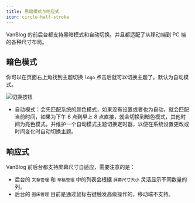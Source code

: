 ```yaml
---
title: 黑暗模式与响应式
icon: circle-half-stroke
---
```


VanBlog 的前后台都支持黑暗模式和自动切换。并且都适配了从移动端到 PC 端的各种尺寸布局。

## 暗色模式

你可以在页面右上角找到主题切换 `logo` 点击后就可以切换主题了。默认为自动模式。

![切换按钮](https://pic.mereith.com/img/0d46e2d13a493cc16ddba9d98e67d743.clipboard-2022-08-16.png)

- 自动模式：会先匹配系统的颜色模式，如果没有设置或者也为自动，就会匹配当前时间，如果为下午 6 点到早上 8 点直接，就会切换到暗色模式，其他时间为亮色模式。并维护一个自动模式主题切换定时器，以便在系统设置更改或时间变化时自动切换主题。

## 响应式

VanBlog 前后台都支持屏幕尺寸自适应，需要注意的是：

- 后台的 `文章管理` 和 `草稿管理` 中的列表会根据 `屏幕尺寸大小` 灵活显示不同数量的列。
- 后台的 `图床管理` 目前是通过鼠标右键触发高级操作的，移动端不支持。

